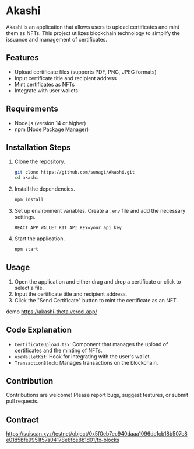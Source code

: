 # Akashi

Akashi is an application that allows users to upload certificates and mint them as NFTs. This project utilizes blockchain technology to simplify the issuance and management of certificates.

## Features

- Upload certificate files (supports PDF, PNG, JPEG formats)
- Input certificate title and recipient address
- Mint certificates as NFTs
- Integrate with user wallets

## Requirements

- Node.js (version 14 or higher)
- npm (Node Package Manager)

## Installation Steps

1. Clone the repository.

   ```bash
   git clone https://github.com/sunagi/Akashi.git
   cd akashi
   ```

2. Install the dependencies.

   ```bash
   npm install
   ```

3. Set up environment variables. Create a `.env` file and add the necessary settings.

   ```plaintext
   REACT_APP_WALLET_KIT_API_KEY=your_api_key
   ```

4. Start the application.

   ```bash
   npm start
   ```

## Usage

1. Open the application and either drag and drop a certificate or click to select a file.
2. Input the certificate title and recipient address.
3. Click the "Send Certificate" button to mint the certificate as an NFT.

demo
https://akashi-theta.vercel.app/

## Code Explanation

- `CertificateUpload.tsx`: Component that manages the upload of certificates and the minting of NFTs.
- `useWalletKit`: Hook for integrating with the user's wallet.
- `TransactionBlock`: Manages transactions on the blockchain.

## Contribution

Contributions are welcome! Please report bugs, suggest features, or submit pull requests.

## Contract
https://suiscan.xyz/testnet/object/0x5f0eb7ec940daaa1096dc1cb18b507c8e01d5bfe9951f57a04178e8fce8b1d01/tx-blocks